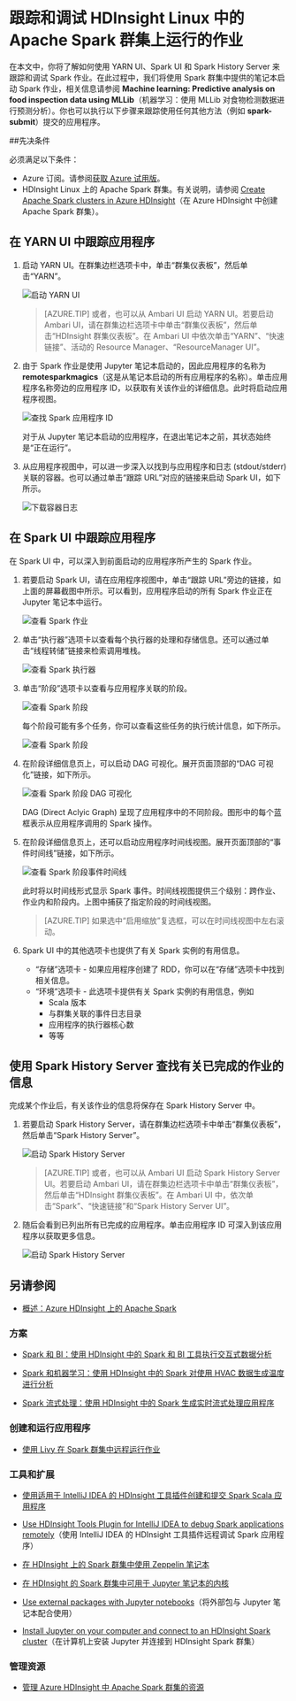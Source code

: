 <!-- not suitable for Mooncake -->

<properties 
	pageTitle="跟踪和调试 HDInsight 中的 Apache Spark 群集上运行的作业 | Azure" 
	description="使用 YARN UI、Spark UI 和 Spark History Server 来跟踪和调试 Azure HDInsight 中的 Spark 群集上运行的作业" 
	services="hdinsight" 
	documentationCenter="" 
	authors="nitinme" 
	manager="paulettm" 
	editor="cgronlun"
	tags="azure-portal"/>

<tags
	ms.service="hdinsight"
	ms.date="06/06/2016"
	wacn.date="02/06/2017"/>

# 跟踪和调试 HDInsight Linux 中的 Apache Spark 群集上运行的作业

在本文中，你将了解如何使用 YARN UI、Spark UI 和 Spark History Server 来跟踪和调试 Spark 作业。在此过程中，我们将使用 Spark 群集中提供的笔记本启动 Spark 作业，相关信息请参阅 **Machine learning: Predictive analysis on food inspection data using MLLib**（机器学习：使用 MLLib 对食物检测数据进行预测分析）。你也可以执行以下步骤来跟踪使用任何其他方法（例如 **spark-submit**）提交的应用程序。

##先决条件

必须满足以下条件：

- Azure 订阅。请参阅[获取 Azure 试用版](/pricing/1rmb-trial/)。
- HDInsight Linux 上的 Apache Spark 群集。有关说明，请参阅 [Create Apache Spark clusters in Azure HDInsight](/documentation/articles/hdinsight-apache-spark-jupyter-spark-sql/)（在 Azure HDInsight 中创建 Apache Spark 群集）。

## 在 YARN UI 中跟踪应用程序

1. 启动 YARN UI。在群集边栏选项卡中，单击“群集仪表板”，然后单击“YARN”。

	![启动 YARN UI](./media/hdinsight-apache-spark-job-debugging/launch-yarn-ui.png)

	>[AZURE.TIP] 或者，也可以从 Ambari UI 启动 YARN UI。若要启动 Ambari UI，请在群集边栏选项卡中单击“群集仪表板”，然后单击“HDInsight 群集仪表板”。在 Ambari UI 中依次单击“YARN”、“快速链接”、活动的 Resource Manager、“ResourceManager UI”。

3. 由于 Spark 作业是使用 Jupyter 笔记本启动的，因此应用程序的名称为 **remotesparkmagics**（这是从笔记本启动的所有应用程序的名称）。单击应用程序名称旁边的应用程序 ID，以获取有关该作业的详细信息。此时将启动应用程序视图。

	![查找 Spark 应用程序 ID](./media/hdinsight-apache-spark-job-debugging/find-application-id.png)

	对于从 Jupyter 笔记本启动的应用程序，在退出笔记本之前，其状态始终是“正在运行”。

4. 从应用程序视图中，可以进一步深入以找到与应用程序和日志 (stdout/stderr) 关联的容器。也可以通过单击“跟踪 URL”对应的链接来启动 Spark UI，如下所示。

	![下载容器日志](./media/hdinsight-apache-spark-job-debugging/download-container-logs.png)

## 在 Spark UI 中跟踪应用程序

在 Spark UI 中，可以深入到前面启动的应用程序所产生的 Spark 作业。

1. 若要启动 Spark UI，请在应用程序视图中，单击“跟踪 URL”旁边的链接，如上面的屏幕截图中所示。可以看到，应用程序启动的所有 Spark 作业正在 Jupyter 笔记本中运行。

	![查看 Spark 作业](./media/hdinsight-apache-spark-job-debugging/view-spark-jobs.png)

2. 单击“执行器”选项卡以查看每个执行器的处理和存储信息。还可以通过单击“线程转储”链接来检索调用堆栈。

	![查看 Spark 执行器](./media/hdinsight-apache-spark-job-debugging/view-spark-executors.png)
 
3. 单击“阶段”选项卡以查看与应用程序关联的阶段。

	![查看 Spark 阶段](./media/hdinsight-apache-spark-job-debugging/view-spark-stages.png)

	每个阶段可能有多个任务，你可以查看这些任务的执行统计信息，如下所示。

	![查看 Spark 阶段](./media/hdinsight-apache-spark-job-debugging/view-spark-stages-details.png)

4. 在阶段详细信息页上，可以启动 DAG 可视化。展开页面顶部的“DAG 可视化”链接，如下所示。

	![查看 Spark 阶段 DAG 可视化](./media/hdinsight-apache-spark-job-debugging/view-spark-stages-dag-visualization.png)

	DAG (Direct Aclyic Graph) 呈现了应用程序中的不同阶段。图形中的每个蓝框表示从应用程序调用的 Spark 操作。

5. 在阶段详细信息页上，还可以启动应用程序时间线视图。展开页面顶部的“事件时间线”链接，如下所示。

	![查看 Spark 阶段事件时间线](./media/hdinsight-apache-spark-job-debugging/view-spark-stages-event-timeline.png)

	此时将以时间线形式显示 Spark 事件。时间线视图提供三个级别：跨作业、作业内和阶段内。上图中捕获了指定阶段的时间线视图。

	>[AZURE.TIP] 如果选中“启用缩放”复选框，可以在时间线视图中左右滚动。

6. Spark UI 中的其他选项卡也提供了有关 Spark 实例的有用信息。

	* “存储”选项卡 - 如果应用程序创建了 RDD，你可以在“存储”选项卡中找到相关信息。
	* “环境”选项卡 - 此选项卡提供有关 Spark 实例的有用信息，例如
		* Scala 版本
		* 与群集关联的事件日志目录
		* 应用程序的执行器核心数
		* 等等

## 使用 Spark History Server 查找有关已完成的作业的信息

完成某个作业后，有关该作业的信息将保存在 Spark History Server 中。

1. 若要启动 Spark History Server，请在群集边栏选项卡中单击“群集仪表板”，然后单击“Spark History Server”。

	![启动 Spark History Server](./media/hdinsight-apache-spark-job-debugging/launch-spark-history-server.png)

	>[AZURE.TIP] 或者，也可以从 Ambari UI 启动 Spark History Server UI。若要启动 Ambari UI，请在群集边栏选项卡中单击“群集仪表板”，然后单击“HDInsight 群集仪表板”。在 Ambari UI 中，依次单击“Spark”、“快速链接”和“Spark History Server UI”。

2. 随后会看到已列出所有已完成的应用程序。单击应用程序 ID 可深入到该应用程序以获取更多信息。

	![启动 Spark History Server](./media/hdinsight-apache-spark-job-debugging/view-completed-applications.png)
	

## <a name="seealso"></a>另请参阅


* [概述：Azure HDInsight 上的 Apache Spark](/documentation/articles/hdinsight-apache-spark-overview/)

### 方案

* [Spark 和 BI：使用 HDInsight 中的 Spark 和 BI 工具执行交互式数据分析](/documentation/articles/hdinsight-apache-spark-use-bi-tools/)

* [Spark 和机器学习：使用 HDInsight 中的 Spark 对使用 HVAC 数据生成温度进行分析](/documentation/articles/hdinsight-apache-spark-ipython-notebook-machine-learning/)

* [Spark 流式处理：使用 HDInsight 中的 Spark 生成实时流式处理应用程序](/documentation/articles/hdinsight-apache-spark-eventhub-streaming/)

### 创建和运行应用程序

* [使用 Livy 在 Spark 群集中远程运行作业](/documentation/articles/hdinsight-apache-spark-livy-rest-interface/)

### 工具和扩展

* [使用适用于 IntelliJ IDEA 的 HDInsight 工具插件创建和提交 Spark Scala 应用程序](/documentation/articles/hdinsight-apache-spark-intellij-tool-plugin/)

* [Use HDInsight Tools Plugin for IntelliJ IDEA to debug Spark applications remotely](/documentation/articles/hdinsight-apache-spark-intellij-tool-plugin-debug-jobs-remotely/)（使用 IntelliJ IDEA 的 HDInsight 工具插件远程调试 Spark 应用程序）

* [在 HDInsight 上的 Spark 群集中使用 Zeppelin 笔记本](/documentation/articles/hdinsight-apache-spark-use-zeppelin-notebook/)

* [在 HDInsight 的 Spark 群集中可用于 Jupyter 笔记本的内核](/documentation/articles/hdinsight-apache-spark-jupyter-notebook-kernels/)

* [Use external packages with Jupyter notebooks](/documentation/articles/hdinsight-apache-spark-jupyter-notebook-use-external-packages/)（将外部包与 Jupyter 笔记本配合使用）

* [Install Jupyter on your computer and connect to an HDInsight Spark cluster](/documentation/articles/hdinsight-apache-spark-jupyter-notebook-install-locally/)（在计算机上安装 Jupyter 并连接到 HDInsight Spark 群集）

### 管理资源

* [管理 Azure HDInsight 中 Apache Spark 群集的资源](/documentation/articles/hdinsight-apache-spark-resource-manager/)

<!---HONumber=Mooncake_0711_2016-->
